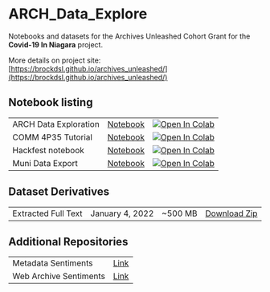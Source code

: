 # ARCH_Data_Explore

Notebooks and datasets for the Archives Unleashed Cohort Grant for the **Covid-19 In Niagara** project. 

More details on project site: [https://brockdsl.github.io/archives_unleashed/](https://brockdsl.github.io/archives_unleashed/)


## Notebook listing
||||
|--|--|--|
| ARCH Data Exploration | [Notebook](arch_explore.ipynb) | [![Open In Colab](https://colab.research.google.com/assets/colab-badge.svg)](https://colab.research.google.com/github/BrockDSL/ARCH_Data_Explore/blob/main/arch_explore.ipynb)|
|COMM 4P35 Tutorial | [Notebook](COMM_4P35_Actvity.ipynb) |  [![Open In Colab](https://colab.research.google.com/assets/colab-badge.svg)](https://colab.research.google.com/github/BrockDSL/ARCH_Data_Explore/blob/main/COMM_4P35_Activity.ipynb)|
|Hackfest notebook | [Notebook](Hackfest_Kickoff.ipynb) | [![Open In Colab](https://colab.research.google.com/assets/colab-badge.svg)](https://colab.research.google.com/github/BrockDSL/ARCH_Data_Explore/blob/main/Hackfest_Kickoff.ipynb)|
|Muni Data Export | [Notebook](Muni_Data_Explore_and_Export.ipynb) | [![Open In Colab](https://colab.research.google.com/assets/colab-badge.svg)](https://colab.research.google.com/github/BrockDSL/ARCH_Data_Explore/blob/main/Muni_Data_Explore_and_Export.ipynb)|


## Dataset Derivatives ##
|||||
|---|---|---|---|
|Extracted Full Text| January 4, 2022 | ~500 MB | [Download Zip](https://drive.google.com/file/d/1SzIpVc2fYLQTIasZZi3FnR7WhRRhsbJz/view?usp=sharing) |


## Additional Repositories ##
|||
|---|---|
| Metadata Sentiments |[Link](https://github.com/vd19qe/metadata_sentiments)|
| Web Archive Sentiments | [Link](https://github.com/vd19qe/web_archive_sentiments)|

